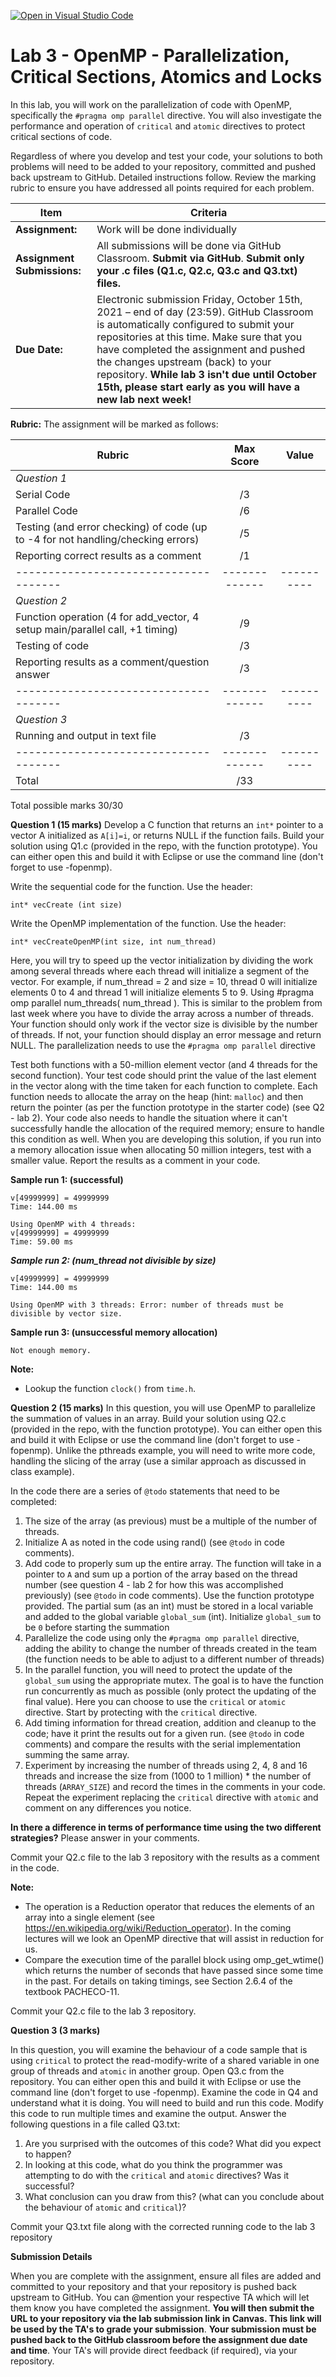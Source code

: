 [![Open in Visual Studio Code](https://classroom.github.com/assets/open-in-vscode-f059dc9a6f8d3a56e377f745f24479a46679e63a5d9fe6f495e02850cd0d8118.svg)](https://classroom.github.com/online_ide?assignment_repo_id=6017820&assignment_repo_type=AssignmentRepo)
# Lab 3 - OpenMP - Parallelization, Critical Sections, Atomics and Locks

In this lab, you will work on the parallelization of code with OpenMP, specifically the `#pragma omp parallel` directive.  You will also investigate the performance and operation of `critical` and `atomic` directives to protect critical sections of code. 

Regardless of where you develop and test your code, your solutions to both problems will need to be added to your repository, committed and pushed back upstream to GitHub.  Detailed instructions follow.  Review the marking rubric to ensure you have addressed all points required for each problem.  

| **Item**            | **Criteria** |
|----------------|---------------|
|**Assignment:** | Work will be done individually|
|**Assignment Submissions:**| All submissions will be done via GitHub Classroom. **Submit via GitHub**. **Submit only your .c files (Q1.c, Q2.c, Q3.c and Q3.txt) files.**|
|**Due Date:**| Electronic submission Friday, October 15th, 2021 – end of day (23:59).  GitHub Classroom is automatically configured to submit your repositories at this time.  Make sure that you have completed the assignment and pushed the changes upstream (back) to your repository.  **While lab 3 isn't due until October 15th, please start early as you will have a new lab next week!**|

**Rubric:** The assignment will be marked as follows:

| **Rubric**                          | **Max Score** | **Value**  |
|-------------------------------------|:-------------:|:----------:|
|*Question 1*                         |               |            |
|Serial Code                 |       /3     |            |
|Parallel Code                 |       /6     |            |
|Testing (and error checking) of code (up to -4 for not handling/checking errors)  |       /5      |            |
|Reporting correct results as a comment|       /1      |            |
|-------------------------------------|-------------|----------|
|*Question 2*                         |               |            |                                                                
|Function operation (4 for add_vector, 4 setup main/parallel call, +1 timing)                      |       /9     |            |
|Testing of code  |       /3      |            |
|Reporting results as a comment/question answer|       /3      |            |
|-------------------------------------|-------------|----------|
|*Question 3*                         |               |            |                                                                
|Running and output in text file  |       /3      |            |
|-------------------------------------|-------------|----------|
|Total                                |       /33     |            |

Total possible marks 30/30

**Question 1 (15 marks)**
Develop a C function that returns an `int*` pointer to a vector A initialized as `A[i]=i`, or returns NULL if the function fails.   Build your solution using Q1.c (provided in the repo, with the function prototype).  You can either open this and build it with Eclipse or use the command line (don't forget to use -fopenmp).  

Write the sequential code for the function. Use the header: 

`int* vecCreate (int size)`

Write the OpenMP implementation of the function. Use the header: 

`int* vecCreateOpenMP(int size, int num_thread)`

Here, you will try to speed up the vector initialization by dividing the work among several threads where each thread will initialize a segment of the vector. For example, if num_thread = 2 and size = 10, thread 0 will initialize elements 0 to 4 and thread 1 will initialize elements 5 to 9. Using #pragma omp parallel num_threads( num_thread ). This is similar to the problem from last week where you have to divide the array across a number of threads.   Your function should only work if the vector size is divisible by the number of threads. If not, your function should display an error message and return NULL. The parallelization needs to use the `#pragma omp parallel` directive

Test both functions with a 50-million element vector (and 4 threads for the second function). Your test code should print the value of the last element in the vector along with the time taken for each function to complete.  Each function needs to allocate the array on the heap (hint: `malloc`) and then return the pointer (as per the function prototype in the starter code) (see Q2 - lab 2).  Your code also needs to handle the situation where it can't successfully handle the allocation of the required memory; ensure to handle this condition as well.  When you are developing this solution, if you run into a memory allocation issue when allocating 50 million integers, test with a smaller value.  Report the results as a comment in your code.

**Sample run 1: (successful)**

```Using serial code
v[49999999] = 49999999
Time: 144.00 ms

Using OpenMP with 4 threads:
v[49999999] = 49999999
Time: 59.00 ms
```

***Sample run 2: (num_thread not divisible by size)***
```Using serial code
v[49999999] = 49999999
Time: 144.00 ms

Using OpenMP with 3 threads: Error: number of threads must be divisible by vector size.
```

**Sample run 3: (unsuccessful memory allocation)**
```Not enough memory.
Not enough memory.
```

**Note:**
* Lookup the function `clock()` from `time.h`.

**Question 2 (15 marks)**
In this question, you will use OpenMP to parallelize the summation of values in an array.  Build your solution using Q2.c (provided in the repo, with the function prototype).   You can either open this and build it with Eclipse or use the command line (don't forget to use -fopenmp).  Unlike the pthreads example, you will need to write more code, handling the slicing of the array (use a similar approach as discussed in class example). 

In the code there are a series of `@todo` statements that need to be completed:
1. The size of the array (as previous) must be a multiple of the number of threads.
2. Initialize A as noted in the code using rand() (see `@todo` in code comments).
3. Add code to properly sum up the entire array.  The function will take in a pointer to `A` and sum up a portion of the array based on the thread number (see question 4 - lab 2 for how this was accomplished previously) (see `@todo` in code comments). Use the function prototype provided.  The partial sum (as an int) must be stored in a local variable and added to the global variable `global_sum` (int).  Initialize `global_sum` to be `0` before starting the summation
4. Parallelize the code using only the `#pragma omp parallel` directive, adding the ability to change the number of threads created in the team (the function needs to be able to adjust to a different number of threads)
5. In the parallel function, you will need to protect the update of the `global_sum` using the appropriate mutex.  The goal is to have the function run concurrently as much as possible (only protect the updating of the final value).  Here you can choose to use the `critical` or `atomic` directive.  Start by protecting with the `critical` directive.
6. Add timing information for thread creation, addition and cleanup to the code; have it print the results out for a given run.  (see `@todo` in code comments) and compare the results with the serial implementation summing the same array.  
7. Experiment by increasing the number of threads using 2, 4, 8 and 16 threads and increase the size from (1000 to 1 million) * the number of threads (`ARRAY_SIZE`) and record the times in the comments in your code.  Repeat the experiment replacing the `critical` directive with `atomic` and comment on any differences you notice. 

**In there a difference in terms of performance time using the two different strategies?** Please answer in your comments.

Commit your Q2.c file to the lab 3 repository with the results as a comment in the code. 

**Note:**
- The operation is a Reduction operator that reduces the elements of an array into a single element (see https://en.wikipedia.org/wiki/Reduction_operator).  In the coming lectures will we look an OpenMP directive that will assist in reduction for us.
- Compare the execution time of the parallel block using omp_get_wtime() which returns the number of seconds that have passed since some time in the past. For details on taking timings, see Section 2.6.4 of the textbook PACHECO-11. 

Commit your Q2.c file to the lab 3 repository. 

**Question 3 (3 marks)**

In this question, you will examine the behaviour of a code sample that is using `critical` to protect the read-modify-write of a shared variable in one group of threads and `atomic` in another group.  Open Q3.c from the repository. You can either open this and build it with Eclipse or use the command line (don't forget to use -fopenmp). Examine the code in Q4 and understand what it is doing.  You will need to build and run this code.  Modify this code to run multiple times and examine the output.   Answer the following questions in a file called Q3.txt:
1. Are you surprised with the outcomes of this code?  What did you expect to happen?
2. In looking at this code, what do you think the programmer was attempting to do with the `critical` and `atomic` directives? Was it successful?
3. What conclusion can you draw from this? (what can you conclude about the behaviour of `atomic` and `critical`)?

Commit your Q3.txt file along with the corrected running code to the lab 3 repository

**Submission Details**

When you are complete with the assignment, ensure all files are added and committed to your repository and that your repository is pushed back upstream to GitHub.  You can @mention your respective TA which will let them know you have completed the assignment.  **You will then submit the URL to your repository via the lab submission link in Canvas.  This link will be used by the TA's to grade your submission**.  **Your submission must be pushed back to the GitHub classroom before the assignment due date and time**.  Your TA's will provide direct feedback (if required), via your repository. 


